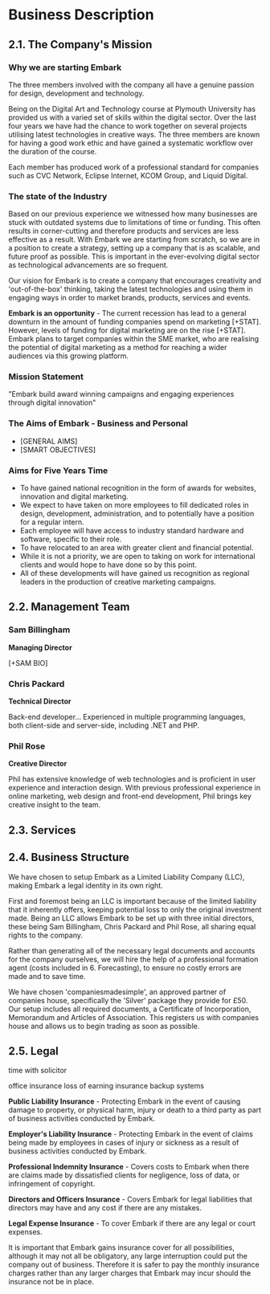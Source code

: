 # Business Description

## 2.1. The Company's Mission

### Why we are starting Embark

The three members involved with the company all have a genuine passion for design, development and technology.  

Being on the Digital Art and Technology course at Plymouth University has provided us with a varied set of skills within the digital sector.  Over the last four years we have had the chance to work together on several projects utilising latest technologies in creative ways.  The three members are known for having a good work ethic and have gained a systematic workflow over the duration of the course.

Each member has produced work of a professional standard for companies such as CVC Network, Eclipse Internet, KCOM Group, and Liquid Digital.

### The state of the Industry

Based on our previous experience we witnessed how many businesses are stuck with outdated systems due to limitations of time or funding.  This often results in corner-cutting and therefore products and services are less effective as a result.  With Embark we are starting from scratch, so we are in a position to create a strategy, setting up a company that is as scalable, and future proof as possible.  This is important in the ever-evolving digital sector as technological advancements are so frequent.

Our vision for Embark is to create a company that encourages creativity and 'out-of-the-box' thinking, taking the latest technologies and using them in engaging ways in order to market brands, products, services and events.

**Embark is an opportunity** -  The current recession has lead to a general downturn in the amount of funding companies spend on marketing [+STAT].  However, levels of funding for digital marketing are on the rise [+STAT]. Embark plans to target companies within the SME market, who are realising the potential of digital marketing as a method for reaching a wider audiences via this growing platform.

### Mission Statement

"Embark build award winning campaigns and engaging experiences through digital innovation"

### The Aims of Embark - Business and Personal

- [GENERAL AIMS]
- [SMART OBJECTIVES]

### Aims for Five Years Time

* To have gained national recognition in the form of awards for websites, innovation and digital marketing.
* We expect to have taken on more employees to fill dedicated roles in design, development, administration, and to potentially have a position for a regular intern.
* Each employee will have access to industry standard hardware and software, specific to their role.
* To have relocated to an area with greater client and financial potential.
* While it is not a priority, we are open to taking on work for international clients and would hope to have done so by this point.
* All of these developments will have gained us recognition as regional leaders in the production of creative marketing campaigns.

## 2.2. Management Team

### Sam Billingham

**Managing Director**

[+SAM BIO]

### Chris Packard

**Technical Director**

Back-end developer... Experienced in multiple programming languages, both client-side and server-side, including .NET and PHP.

### Phil Rose

**Creative Director**

Phil has extensive knowledge of web technologies and is proficient in user experience and interaction design. With previous professional experience in online marketing, web design and front-end development, Phil brings key creative insight to the team.

## 2.3. Services

## 2.4. Business Structure

We have chosen to setup Embark as a Limited Liability Company (LLC), making Embark a legal identity in its own right.

First and foremost being an LLC is important because of the limited liability that it inherently offers, keeping potential loss to only the original investment made.  Being an LLC allows Embark to be set up with three initial directors, these being Sam Billingham, Chris Packard and Phil Rose, all sharing equal rights to the company.

Rather than generating all of the necessary legal documents and accounts for the company ourselves, we will hire the help of a professional formation agent (costs included in 6. Forecasting), to ensure no costly errors are made and to save time.

We have chosen 'companiesmadesimple', an approved partner of companies house, specifically the 'Silver' package they provide for £50.  Our setup includes all required documents, a Certificate of Incorporation, Memorandum and Articles of Association.  This registers us with companies house and allows us to begin trading as soon as possible.

## 2.5. Legal

time with solicitor

office insurance
loss of earning insurance
backup systems

**Public Liability Insurance** - Protecting Embark in the event of causing damage to property, or physical harm, injury or death to a third party as part of business activities conducted by Embark.

**Employer's Liability Insurance** - Protecting Embark in the event of claims being made by employees in cases of injury or sickness as a result of business activities conducted by Embark.

**Professional Indemnity Insurance** - Covers costs to Embark when there are claims made by dissatisfied clients for negligence, loss of data, or infringement of copyright.

**Directors and Officers Insurance** - Covers Embark for legal liabilities that directors may have and any cost if there are any mistakes.

**Legal Expense Insurance** - To cover Embark if there are any legal or court expenses.

It is important that Embark gains insurance cover for all possibilities, although it may not all be obligatory, any large interruption could put the company out of business. Therefore it is safer to pay the monthly insurance charges rather than any larger charges that Embark may incur should the insurance not be in place.  


